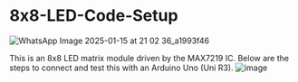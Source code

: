 # 8x8-LED-Code-Setup
![WhatsApp Image 2025-01-15 at 21 02 36_a1993f46](https://github.com/user-attachments/assets/5ea47275-0563-4384-8573-4c96c37d2aff)

This is an 8x8 LED matrix module driven by the MAX7219 IC. Below are the steps to connect and test this with an Arduino Uno (Uni R3).
![image](https://github.com/user-attachments/assets/97afc45c-bd2f-475a-84fc-d2bd10d7e58a)
